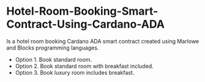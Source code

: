 # Hotel-Room-Booking-Smart-Contract-Using-Cardano-ADA
Is a hotel room booking Cardano ADA smart contract created using Marlowe and Blocks programming languages.
* Option 1. Book standard room.
* Option 2. Book standard room with breakfast included.
* Option 3. Book luxury room includes breakfast.
